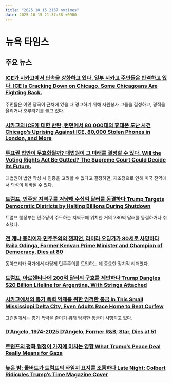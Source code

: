 ```yaml
---
title: "2025 10 15 2137 nytimes"
date: 2025-10-15 21:37:38 +0900
---
```


# 뉴욕 타임스
## 주요 뉴스
### [ICE가 시카고에서 단속을 강화하고 있다. 일부 시카고 주민들은 반격하고 있다. ICE Is Cracking Down on Chicago. Some Chicagoans Are Fighting Back.](https://www.nytimes.com/2025/10/14/us/chicago-ice-trump.html)
 주민들은 이민 당국이 근처에 있을 때 경고하기 위해 자원봉사 그룹을 결성하고, 경적을 울리거나 호루라기를 불고 있다.

### [시카고의 ICE에 대한 반란, 런던에서 80,000대의 휴대폰 도난 사건 Chicago’s Uprising Against ICE, 80,000 Stolen Phones in London, and More](https://www.nytimes.com/2025/10/15/podcasts/the-headlines/chicago-ice-stolen-phones-uk.html)

### [투표권 법안이 무효화될까? 대법원이 그 미래를 결정할 수 있다. Will the Voting Rights Act Be Gutted? The Supreme Court Could Decide Its Future.](https://www.nytimes.com/2025/10/15/us/politics/supreme-court-voting-rights-act.html)
 대법원이 법안 작성 시 인종을 고려할 수 없다고 결정하면, 재조정으로 인해 미국 전역에서 의석이 뒤바뀔 수 있다.

### [트럼프, 민주당 지역구를 겨냥해 수십억 달러를 동결하다 Trump Targets Democratic Districts by Halting Billions During Shutdown](https://www.nytimes.com/2025/10/14/us/politics/trump-grants-democrat-districts-government-shutdown.html)
 트럼프 행정부는 민주당이 주도하는 지역구에 위치한 거의 280억 달러를 동결하거나 취소했다.

### [전 케냐 총리이자 민주주의의 챔피언, 라이라 오딩가가 80세로 사망하다 Raila Odinga, Former Kenyan Prime Minister and Champion of Democracy, Dies at 80](https://www.nytimes.com/2025/10/15/world/africa/raila-odinga-kenya-dead.html)
 동아프리카 국가에서 다당제 민주주의를 도입하는 데 중요한 정치적 리더였다.

### [트럼프, 아르헨티나에 200억 달러의 구호를 제안하다 Trump Dangles $20 Billion Lifeline for Argentina, With Strings Attached](https://www.nytimes.com/2025/10/14/us/politics/trump-argentina-leader-bailout.html)

### [시카고에서의 총기 폭력 억제를 위한 엄격한 통금 In This Small Mississippi Delta City, Even Adults Race Home to Beat Curfew](https://www.nytimes.com/2025/10/15/us/politics/greenville-mississippi-crime-curfew.html)
 그린빌에서는 총기 폭력을 줄이기 위해 엄격한 통금이 시행되고 있다.

### [D’Angelo, 1974-2025 D’Angelo, Former R&B; Star, Dies at 51](https://www.nytimes.com/2025/10/14/arts/music/dangelo-dead.html)

### [트럼프의 평화 협정이 가자에 미치는 영향 What Trump’s Peace Deal Really Means for Gaza](https://www.nytimes.com/2025/10/15/opinion/israel-gaza-peace-deal-trump.html)

### [늦은 밤: 콜버트가 트럼프의 타임지 표지를 조롱하다 Late Night: Colbert Ridicules Trump’s Time Magazine Cover](https://www.nytimes.com/2025/10/15/arts/television/stephen-colbert-trump-time-magazine.html)